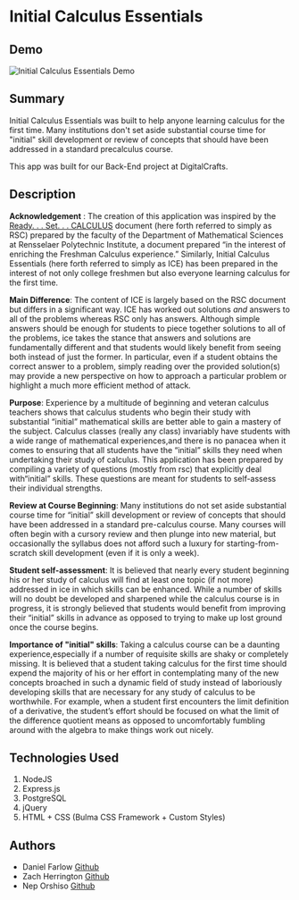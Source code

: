 # Initial Calculus Essentials

## Demo
![Initial Calculus Essentials Demo](/ice.gif)

## Summary

Initial Calculus Essentials was built to help anyone learning calculus for the first time. Many institutions don't set aside substantial course time for "initial" skill development or review of concepts that should have been addressed in a standard precalculus course.

This app was built for our Back-End project at DigitalCrafts.
<!-- Include a link to the app once on AWS -->

## Description
**Acknowledgement** : The creation of this application was inspired by the [Ready. . . Set. . . CALCULUS](https://calculus.math.rpi.edu/rsc/rsc-online.pdf)  document (here forth referred to simply as RSC) prepared by the faculty of the Department of Mathematical Sciences at Rensselaer Polytechnic Institute, a document prepared “in the interest of enriching the Freshman Calculus experience.” Similarly, Initial Calculus Essentials (here forth referred to simply as ICE) has been prepared in the interest of not only college freshmen but also everyone learning calculus for the first time.

**Main Difference**: The content of ICE is largely based on the RSC document but differs in a significant way. ICE has worked out solutions *and* answers to all of the problems whereas RSC only has answers. Although simple answers should be enough for students to piece together solutions to all of the problems, ice takes the stance that answers and solutions are fundamentally different and that students would likely benefit from seeing both instead of just the former. In particular, even if a student obtains the correct answer to a problem, simply reading over the provided solution(s) may provide a new perspective on how to approach a particular problem or highlight a much more efficient method of attack.

**Purpose**: Experience by a multitude of beginning and veteran calculus teachers shows that calculus students who begin their study with substantial “initial” mathematical skills are better able to gain a mastery of the subject. Calculus classes (really any class) invariably have students with a wide range of mathematical experiences,and there is no panacea when it comes to ensuring that all students have the “initial” skills they need when undertaking their study of calculus. This application has been prepared by compiling a variety of questions (mostly from rsc) that explicitly deal with“initial” skills. These questions are meant for students to self-assess their individual strengths.

**Review at Course Beginning**: Many institutions do not set aside substantial course time for “initial” skill development or review of concepts that should have been addressed in a standard pre-calculus course. Many courses will often begin with a cursory review and then plunge into new material, but occasionally the syllabus does not afford such a luxury for starting-from-scratch skill development (even if it is only a week).

**Student self-assessment**: It is believed that nearly every student beginning his or her study of calculus will find at least one topic (if not more) addressed in ice in which skills can be enhanced. While a number of skills will no doubt be developed and sharpened while the calculus course is in progress, it is strongly believed that students would benefit from improving their “initial” skills in advance as opposed to trying to make up lost ground once the course begins.

**Importance of "initial" skills**: Taking a calculus course can be a daunting experience,especially if a number of requisite skills are shaky or completely missing. It is believed that a student taking calculus for the first time should expend the majority of his or her effort in contemplating many of the new concepts broached in such a dynamic field of study instead of laboriously developing skills that are necessary for any study of calculus to be worthwhile. For example, when a student first encounters the limit definition of a derivative, the student’s effort should be focused on what the limit of the difference quotient means as opposed to uncomfortably fumbling around with the algebra to make things work out nicely.

## Technologies Used

1. NodeJS
2. Express.js
3. PostgreSQL
4. jQuery
5. HTML + CSS (Bulma CSS Framework + Custom Styles)

## Authors

* Daniel Farlow [Github](https://github.com/daniel-farlow)
* Zach Herrington [Github](https://github.com/CZHerrington)
* Nep Orshiso [Github](https://github.com/neporshiso)